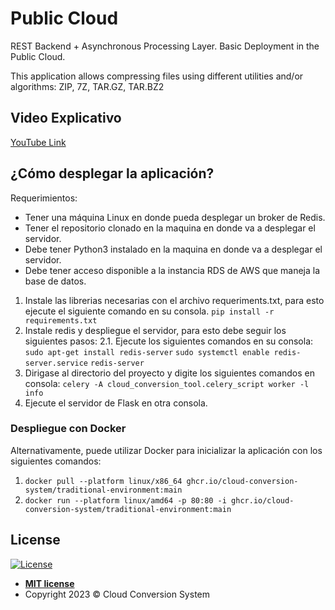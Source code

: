 # Public Cloud

REST Backend + Asynchronous Processing Layer. Basic Deployment in the Public Cloud.

This application allows compressing files using different utilities and/or algorithms: ZIP, 7Z, TAR.GZ, TAR.BZ2

## Video Explicativo

[YouTube Link](https://youtu.be/ej0_3Xr8v3E)

## ¿Cómo desplegar la aplicación?

Requerimientos:
* Tener una máquina Linux en donde pueda desplegar un broker de Redis.
* Tener el repositorio clonado en la maquina en donde va a desplegar el servidor.
* Debe tener Python3 instalado en la maquina en donde va a desplegar el servidor.
* Debe tener acceso disponible a la instancia RDS de AWS que maneja la base de datos.

1. Instale las librerias necesarias con el archivo requeriments.txt, para esto ejecute el siguiente comando en su consola.
```pip install -r requirements.txt```
2. Instale redis y despliegue el servidor, para esto debe seguir los siguientes pasos:
2.1. Ejecute los siguientes comandos en su consola:
```sudo apt-get install redis-server```
```sudo systemctl enable redis-server.service```
```redis-server```
3. Dirigase al directorio del proyecto y digite los siguientes comandos en consola:
```celery -A cloud_conversion_tool.celery_script worker -l info```
1. Ejecute el servidor de Flask en otra consola.

### Despliegue con Docker

Alternativamente, puede utilizar Docker para inicializar la aplicación con los siguientes comandos:

1. `docker pull --platform linux/x86_64 ghcr.io/cloud-conversion-system/traditional-environment:main`
2. `docker run --platform linux/amd64 -p 80:80 -i ghcr.io/cloud-conversion-system/traditional-environment:main`

## License

[![License](http://img.shields.io/:license-mit-blue.svg?style=flat-square)](http://badges.mit-license.org)

- **[MIT license](LICENSE)**
- Copyright 2023 © Cloud Conversion System
